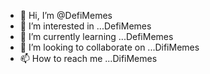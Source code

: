- 👋 Hi, I’m @DefiMemes
- 👀 I’m interested in ...DefiMemes
- 🌱 I’m currently learning ...DefiMemes
- 💞️ I’m looking to collaborate on ...DifiMemes
- 📫 How to reach me ...DifiMemes

<!---
DefiMemes/DefiMemes is a ✨ special ✨ repository because its `README.md` (this file) appears on your GitHub profile.
You can click the Preview link to take a look at your changes!
--->
